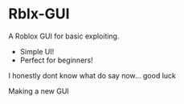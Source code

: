 # Rblx-GUI
 A Roblox GUI for basic exploiting.
 
 
 - Simple UI!
 - Perfect for beginners!
 
 I honestly dont know what do say now... good luck
 
 
 Making a new GUI

